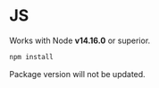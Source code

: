 # JS

Works with Node **v14.16.0** or superior.

```bash
npm install
```

Package version will not be updated.
